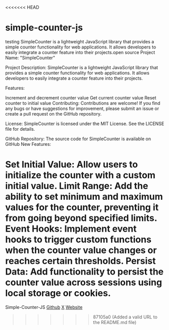 <<<<<<< HEAD
# simple-counter-js
testing SimpleCounter is a lightweight JavaScript library that provides a simple counter functionality for web applications. It allows developers to easily integrate a counter feature into their projects.open source
Project Name: "SimpleCounter"

Project Description:
SimpleCounter is a lightweight JavaScript library that provides a simple counter functionality for web applications. It allows developers to easily integrate a counter feature into their projects.

Features:

Increment and decrement counter value
Get current counter value
Reset counter to initial value
Contributing:
Contributions are welcome! If you find any bugs or have suggestions for improvement, please submit an issue or create a pull request on the GitHub repository.

License:
SimpleCounter is licensed under the MIT License. See the LICENSE file for details.

GitHub Repository:
The source code for SimpleCounter is available on GitHub
New Features:

Set Initial Value: Allow users to initialize the counter with a custom initial value.
Limit Range: Add the ability to set minimum and maximum values for the counter, preventing it from going beyond specified limits.
Event Hooks: Implement event hooks to trigger custom functions when the counter value changes or reaches certain thresholds.
Persist Data: Add functionality to persist the counter value across sessions using local storage or cookies.
=======
Simple-Counter-JS
[Github](https://github.com/alirezanabeghvatan)
[X](https://twitter.com/sunscrypto)
[Website](moneyclinic.io)
>>>>>>> 87105a0 (Added a valid URL to the README.md file)
